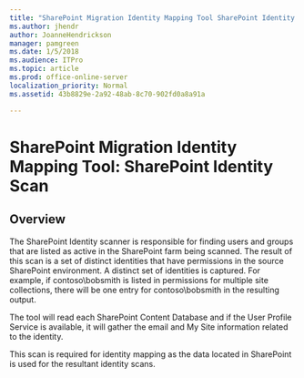 ```yaml
---
title: "SharePoint Migration Identity Mapping Tool SharePoint Identity Scan"
ms.author: jhendr
author: JoanneHendrickson
manager: pamgreen
ms.date: 1/5/2018
ms.audience: ITPro
ms.topic: article
ms.prod: office-online-server
localization_priority: Normal
ms.assetid: 43b8829e-2a92-48ab-8c70-902fd0a8a91a

---
```


# SharePoint Migration Identity Mapping Tool: SharePoint Identity Scan

## Overview

The SharePoint Identity scanner is responsible for finding users and groups that are listed as active in the SharePoint farm being scanned. The result of this scan is a set of distinct identities that have permissions in the source SharePoint environment. A distinct set of identities is captured. For example, if contoso\bobsmith is listed in permissions for multiple site collections, there will be one entry for contoso\bobsmith in the resulting output.
  
The tool will read each SharePoint Content Database and if the User Profile Service is available, it will gather the email and My Site information related to the identity.
  
This scan is required for identity mapping as the data located in SharePoint is used for the resultant identity scans. 
  

